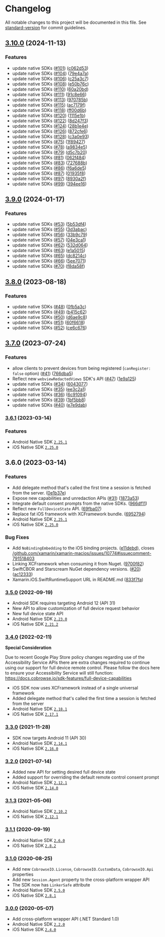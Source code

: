 # Changelog

All notable changes to this project will be documented in this file. See [standard-version](https://github.com/conventional-changelog/standard-version) for commit guidelines.

## [3.10.0](https://github.com/cobrowseio/cobrowse-sdk-xamarin/compare/v3.9.0...v3.10.0) (2024-11-13)


### Features

* update native SDKs ([#101](https://github.com/cobrowseio/cobrowse-sdk-xamarin/issues/101)) ([c062d53](https://github.com/cobrowseio/cobrowse-sdk-xamarin/commit/c062d5379695a76055b54b4733ed369ad8c901b4))
* update native SDKs ([#104](https://github.com/cobrowseio/cobrowse-sdk-xamarin/issues/104)) ([79e4a7a](https://github.com/cobrowseio/cobrowse-sdk-xamarin/commit/79e4a7a6c563e733a428b498b0a229ff36f4b0aa))
* update native SDKs ([#106](https://github.com/cobrowseio/cobrowse-sdk-xamarin/issues/106)) ([c25a3c7](https://github.com/cobrowseio/cobrowse-sdk-xamarin/commit/c25a3c7b378d9476f0a03e0251f55806cf807c8b))
* update native SDKs ([#108](https://github.com/cobrowseio/cobrowse-sdk-xamarin/issues/108)) ([e50b76c](https://github.com/cobrowseio/cobrowse-sdk-xamarin/commit/e50b76c42fae66e28806505ee3d9cf50370a86b1))
* update native SDKs ([#110](https://github.com/cobrowseio/cobrowse-sdk-xamarin/issues/110)) ([60a20bd](https://github.com/cobrowseio/cobrowse-sdk-xamarin/commit/60a20bd8968711b260dde21a4d8302661479eece))
* update native SDKs ([#111](https://github.com/cobrowseio/cobrowse-sdk-xamarin/issues/111)) ([91c8e66](https://github.com/cobrowseio/cobrowse-sdk-xamarin/commit/91c8e66cc29529f4c0fef23fd2551ff374f9c10c))
* update native SDKs ([#113](https://github.com/cobrowseio/cobrowse-sdk-xamarin/issues/113)) ([970785b](https://github.com/cobrowseio/cobrowse-sdk-xamarin/commit/970785b51b039549720b9cbf3e875a949f0e4036))
* update native SDKs ([#115](https://github.com/cobrowseio/cobrowse-sdk-xamarin/issues/115)) ([ac7179f](https://github.com/cobrowseio/cobrowse-sdk-xamarin/commit/ac7179f5481179aae616bdfba99c3a6d7a907cb8))
* update native SDKs ([#118](https://github.com/cobrowseio/cobrowse-sdk-xamarin/issues/118)) ([ff00d6b](https://github.com/cobrowseio/cobrowse-sdk-xamarin/commit/ff00d6bce801cc5d509804bd3ac8a1ffaa09bf0d))
* update native SDKs ([#120](https://github.com/cobrowseio/cobrowse-sdk-xamarin/issues/120)) ([1115e1b](https://github.com/cobrowseio/cobrowse-sdk-xamarin/commit/1115e1b2762cd26f19cfa8bf4f8c1ed7f5f50a1a))
* update native SDKs ([#122](https://github.com/cobrowseio/cobrowse-sdk-xamarin/issues/122)) ([8d247f3](https://github.com/cobrowseio/cobrowse-sdk-xamarin/commit/8d247f31578960040bb4794ccad079e1af61af72))
* update native SDKs ([#124](https://github.com/cobrowseio/cobrowse-sdk-xamarin/issues/124)) ([28b1e4e](https://github.com/cobrowseio/cobrowse-sdk-xamarin/commit/28b1e4ee446b719a74c8734f2cc45544e24be2f3))
* update native SDKs ([#126](https://github.com/cobrowseio/cobrowse-sdk-xamarin/issues/126)) ([872cfe6](https://github.com/cobrowseio/cobrowse-sdk-xamarin/commit/872cfe6aee03059ea14fb0584d519ff81088c63e))
* update native SDKs ([#128](https://github.com/cobrowseio/cobrowse-sdk-xamarin/issues/128)) ([c3a0e93](https://github.com/cobrowseio/cobrowse-sdk-xamarin/commit/c3a0e9310ee0508772b384e16d6d9b223f8d0ea6))
* update native SDKs ([#75](https://github.com/cobrowseio/cobrowse-sdk-xamarin/issues/75)) ([1f89427](https://github.com/cobrowseio/cobrowse-sdk-xamarin/commit/1f894276ac2e11ec59ddd379dcca0338450d4803))
* update native SDKs ([#78](https://github.com/cobrowseio/cobrowse-sdk-xamarin/issues/78)) ([a9834e5](https://github.com/cobrowseio/cobrowse-sdk-xamarin/commit/a9834e5ab9c7f4355e073d02590d5ecd2517a804))
* update native SDKs ([#79](https://github.com/cobrowseio/cobrowse-sdk-xamarin/issues/79)) ([d5c7b20](https://github.com/cobrowseio/cobrowse-sdk-xamarin/commit/d5c7b2087a0b5da1c3f21b3917d0648c3630ca66))
* update native SDKs ([#81](https://github.com/cobrowseio/cobrowse-sdk-xamarin/issues/81)) ([062f484](https://github.com/cobrowseio/cobrowse-sdk-xamarin/commit/062f4842b7180cd89c32b83cea6d88717c14bb11))
* update native SDKs ([#83](https://github.com/cobrowseio/cobrowse-sdk-xamarin/issues/83)) ([727688b](https://github.com/cobrowseio/cobrowse-sdk-xamarin/commit/727688ba805ad2b33084c97ac45bc1958bc43db1))
* update native SDKs ([#86](https://github.com/cobrowseio/cobrowse-sdk-xamarin/issues/86)) ([f6a6de5](https://github.com/cobrowseio/cobrowse-sdk-xamarin/commit/f6a6de558baa626e5fa2550248c788e5fb3eb5f4))
* update native SDKs ([#87](https://github.com/cobrowseio/cobrowse-sdk-xamarin/issues/87)) ([01935f8](https://github.com/cobrowseio/cobrowse-sdk-xamarin/commit/01935f883c952d965c216629d276a97c5b9598d6))
* update native SDKs ([#97](https://github.com/cobrowseio/cobrowse-sdk-xamarin/issues/97)) ([8930a2f](https://github.com/cobrowseio/cobrowse-sdk-xamarin/commit/8930a2f8de6b4148de0d8b75279be19f6e5809c5))
* update native SDKs ([#99](https://github.com/cobrowseio/cobrowse-sdk-xamarin/issues/99)) ([394ee16](https://github.com/cobrowseio/cobrowse-sdk-xamarin/commit/394ee169b9726f58fcb7e20d932909be1d889801))

## [3.9.0](https://github.com/cobrowseio/cobrowse-sdk-xamarin/compare/v3.8.0...v3.9.0) (2024-01-17)


### Features

* update native SDKs ([#53](https://github.com/cobrowseio/cobrowse-sdk-xamarin/issues/53)) ([5b53df4](https://github.com/cobrowseio/cobrowse-sdk-xamarin/commit/5b53df402d29f59a6e3efa4e900a8e14135a107b))
* update native SDKs ([#55](https://github.com/cobrowseio/cobrowse-sdk-xamarin/issues/55)) ([3d3abac](https://github.com/cobrowseio/cobrowse-sdk-xamarin/commit/3d3abacbe9f7f6387888fbaf4fc50d04685979ad))
* update native SDKs ([#56](https://github.com/cobrowseio/cobrowse-sdk-xamarin/issues/56)) ([33b9c79](https://github.com/cobrowseio/cobrowse-sdk-xamarin/commit/33b9c79f42e07e321e32c5d2bbc9e1e75b910ae8))
* update native SDKs ([#57](https://github.com/cobrowseio/cobrowse-sdk-xamarin/issues/57)) ([04e3ca1](https://github.com/cobrowseio/cobrowse-sdk-xamarin/commit/04e3ca17638e7ee363acd36db84be9887764756d))
* update native SDKs ([#62](https://github.com/cobrowseio/cobrowse-sdk-xamarin/issues/62)) ([532d064](https://github.com/cobrowseio/cobrowse-sdk-xamarin/commit/532d064c8e7726f58197ca7535525fab0e86c74d))
* update native SDKs ([#63](https://github.com/cobrowseio/cobrowse-sdk-xamarin/issues/63)) ([e1a5015](https://github.com/cobrowseio/cobrowse-sdk-xamarin/commit/e1a50151c5e6c7ba99c87147f4f0c04241694b0b))
* update native SDKs ([#65](https://github.com/cobrowseio/cobrowse-sdk-xamarin/issues/65)) ([dc8214c](https://github.com/cobrowseio/cobrowse-sdk-xamarin/commit/dc8214c591c58b878b6276ce6091f0d5ebc1712e))
* update native SDKs ([#66](https://github.com/cobrowseio/cobrowse-sdk-xamarin/issues/66)) ([5ee7071](https://github.com/cobrowseio/cobrowse-sdk-xamarin/commit/5ee707145e8ad8f5c85c7bbb963dbcf05c78f286))
* update native SDKs ([#70](https://github.com/cobrowseio/cobrowse-sdk-xamarin/issues/70)) ([f8da58f](https://github.com/cobrowseio/cobrowse-sdk-xamarin/commit/f8da58f8813bfe3296128a30a20f903e5d6bae9b))

## [3.8.0](https://github.com/cobrowseio/cobrowse-sdk-xamarin/compare/v3.7.0...v3.8.0) (2023-08-18)


### Features

* update native SDKs ([#48](https://github.com/cobrowseio/cobrowse-sdk-xamarin/issues/48)) ([0fb5a3c](https://github.com/cobrowseio/cobrowse-sdk-xamarin/commit/0fb5a3c080907c850a33580499b29da746b0ab7e))
* update native SDKs ([#49](https://github.com/cobrowseio/cobrowse-sdk-xamarin/issues/49)) ([b415c62](https://github.com/cobrowseio/cobrowse-sdk-xamarin/commit/b415c62a4a7ae5e6c1e2dd182c2d86511649051d))
* update native SDKs ([#50](https://github.com/cobrowseio/cobrowse-sdk-xamarin/issues/50)) ([d6ae9c8](https://github.com/cobrowseio/cobrowse-sdk-xamarin/commit/d6ae9c806e44c059e6ea2c81ddd600c28d754b31))
* update native SDKs ([#51](https://github.com/cobrowseio/cobrowse-sdk-xamarin/issues/51)) ([60f6618](https://github.com/cobrowseio/cobrowse-sdk-xamarin/commit/60f6618fc2748d7163285d78c0ab51f752ca488f))
* update native SDKs ([#52](https://github.com/cobrowseio/cobrowse-sdk-xamarin/issues/52)) ([ce6c676](https://github.com/cobrowseio/cobrowse-sdk-xamarin/commit/ce6c67606568ca7631a8f25099ebcf96173ec38a))

## [3.7.0](https://github.com/cobrowseio/cobrowse-sdk-xamarin/compare/v3.6.1...v3.7.0) (2023-07-24)


### Features

* allow clients to prevent devices from being registered (`canRegister: false` option) ([#41](https://github.com/cobrowseio/cobrowse-sdk-xamarin/issues/41)) ([766dba5](https://github.com/cobrowseio/cobrowse-sdk-xamarin/commit/766dba5ecd3fe569f75cad290e4111bdfbf7ddc4))
* Reflect new `webviewRedactedViews` SDK's API  ([#47](https://github.com/cobrowseio/cobrowse-sdk-xamarin/issues/47)) ([1e9a125](https://github.com/cobrowseio/cobrowse-sdk-xamarin/commit/1e9a12510bcbbed292d3d298f96be0b8f7d7fdfc))
* update native SDKs ([#34](https://github.com/cobrowseio/cobrowse-sdk-xamarin/issues/34)) ([6043077](https://github.com/cobrowseio/cobrowse-sdk-xamarin/commit/6043077fbdd6f356455bd560d78291e3288b12df))
* update native SDKs ([#35](https://github.com/cobrowseio/cobrowse-sdk-xamarin/issues/35)) ([ee3c2a1](https://github.com/cobrowseio/cobrowse-sdk-xamarin/commit/ee3c2a154415f1832f995bd2b6c1e4cef6d3a434))
* update native SDKs ([#36](https://github.com/cobrowseio/cobrowse-sdk-xamarin/issues/36)) ([6c91094](https://github.com/cobrowseio/cobrowse-sdk-xamarin/commit/6c91094d85e55ed63d35b002df02749da92a2768))
* update native SDKs ([#39](https://github.com/cobrowseio/cobrowse-sdk-xamarin/issues/39)) ([1bf5bb8](https://github.com/cobrowseio/cobrowse-sdk-xamarin/commit/1bf5bb81cf12dcb454fb1bd0d57e0a9d6d175341))
* update native SDKs ([#40](https://github.com/cobrowseio/cobrowse-sdk-xamarin/issues/40)) ([e7e9dab](https://github.com/cobrowseio/cobrowse-sdk-xamarin/commit/e7e9dabf8744d880b755f914283ec8ef589f791c))

### [3.6.1](https://github.com/cobrowseio/cobrowse-sdk-xamarin/compare/v3.6.0...v3.6.1) (2023-03-14)

### Features

* Android Native SDK [`2.25.1`](https://github.com/cobrowseio/cobrowse-sdk-android/blob/master/CHANGELOG.md#2251-2023-03-13)
* iOS Native SDK [`2.25.0`](https://github.com/cobrowseio/cobrowse-sdk-apple/blob/master/CHANGELOG.md#2250-2023-03-09)

## 3.6.0 (2023-03-14)

### Features

* Add delegate method that's called the first time a session is fetched from the server. ([0e1b37e](https://github.com/cobrowseio/cobrowse-sdk-xamarin/commit/0e1b37e81aea59c5f9c0ab1230fb6c4b66ee291c))
* Expose new capabilities and unredaction APIs ([#31](https://github.com/cobrowseio/cobrowse-sdk-xamarin/issues/31)) ([1873a53](https://github.com/cobrowseio/cobrowse-sdk-xamarin/commit/1873a53dcdd26852393c25f95e45f776ab652edd))
* Integrate default consent prompts from the native SDKs. ([966df11](https://github.com/cobrowseio/cobrowse-sdk-xamarin/commit/966df11ab45dfc2ab4fd3477c84f4d5990ec97f5))
* Reflect new `FullDeviceState` API. ([69fba07](https://github.com/cobrowseio/cobrowse-sdk-xamarin/commit/69fba078b79c1e15c717ef2bab4bc795ca2eedbb))
* Replace fat iOS framework with XCFramework bundle. ([6952794](https://github.com/cobrowseio/cobrowse-sdk-xamarin/commit/6952794424a6676f8a5748fc51a77d095325fe7d))
* Android Native SDK [`2.25.1`](https://github.com/cobrowseio/cobrowse-sdk-android/blob/master/CHANGELOG.md#2251-2023-03-13)
* iOS Native SDK [`2.25.0`](https://github.com/cobrowseio/cobrowse-sdk-apple/blob/master/CHANGELOG.md#2250-2023-03-09)

### Bug Fixes

* Add `NoBindingEmbedding` to the iOS binding projects. ([e11debd](https://github.com/cobrowseio/cobrowse-sdk-xamarin/commit/e11debd7375f6dafebcf0e56358718f2126605cb)), closes [/github.com/xamarin/xamarin-macios/issues/10774#issuecomment-791518403](https://github.com/cobrowseio//github.com/xamarin/xamarin-macios/issues/10774/issues/issuecomment-791518403)
* Linking XCFramework when consuming it from Nuget. ([9700f82](https://github.com/cobrowseio/cobrowse-sdk-xamarin/commit/9700f82d83bdabe9b6442ae58dfea21973d6ac57))
* SwiftCBOR and Starscream NuGet dependency versions. ([#20](https://github.com/cobrowseio/cobrowse-sdk-xamarin/issues/20)) ([ac12333](https://github.com/cobrowseio/cobrowse-sdk-xamarin/commit/ac123337b306ded0219676874d2ecb6e220a6993))
* Xamarin.iOS.SwiftRuntimeSupport URL in README.md ([833f7fa](https://github.com/cobrowseio/cobrowse-sdk-xamarin/commit/833f7fa5b19194181c9ce36f6c1c339a66fc6a99))

### [3.5.0](https://github.com/cobrowseio/cobrowse-sdk-xamarin/compare/7eb8ecd0b3380af4a2d6ccb57b57f4cef0eb3ff4...f8e14b8bd28bd1718414ce04f86d7f3db4e03e41) (2022-09-19)

- Android SDK requires targeting Android 12 (API 31)
- New API to allow customization of full device request behavior
- New full device state API
- Android Native SDK [`2.23.0`](https://github.com/cobrowseio/cobrowse-sdk-android-binary/blob/master/CHANGELOG.md#2230-2022-09-06)
- iOS Native SDK [`2.21.2`](https://github.com/cobrowseio/cobrowse-sdk-ios-binary/blob/master/CHANGELOG.md#2212-2022-08-29)

### [3.4.0](https://github.com/cobrowseio/cobrowse-sdk-xamarin/compare/72f46c5a9875bd473bdefc30f5c1b4d3fd808ed3...7eb8ecd0b3380af4a2d6ccb57b57f4cef0eb3ff4) (2022-02-11)

**Special Consideration**

Due to recent Google Play Store policy changes regarding use of the Accessibility Service APIs there are extra changes required to continue using our support for full device remote control. Please follow the docs here to ensure your Accessibility Service will still function: https://docs.cobrowse.io/sdk-features/full-device-capabilities

- iOS SDK now uses XCFramework instead of a single universal framework
- Added delegate method that's called the first time a session is fetched from the server
- Android Native SDK [`2.18.1`](https://github.com/cobrowseio/cobrowse-sdk-android-binary/blob/master/CHANGELOG.md#2181-2022-02-07)
- iOS Native SDK [`2.17.1`](https://github.com/cobrowseio/cobrowse-sdk-ios-binary/blob/master/CHANGELOG.md#2171-2022-02-07)

### [3.3.0](https://github.com/cobrowseio/cobrowse-sdk-xamarin/compare/dd8d665297d862e55c3e6cff3b902650f4be292b...72f46c5a9875bd473bdefc30f5c1b4d3fd808ed3) (2021-11-28)

- SDK now targets Android 11 (API 30)
- Android Native SDK [`2.14.1`](https://github.com/cobrowseio/cobrowse-sdk-android-binary/blob/master/CHANGELOG.md#2141-2021-11-15)
- iOS Native SDK [`2.16.0`](https://github.com/cobrowseio/cobrowse-sdk-ios-binary/blob/master/CHANGELOG.md#2160-2021-11-15)

### [3.2.0](https://github.com/cobrowseio/cobrowse-sdk-xamarin/compare/b1e462b5765b24fb9a41485678300592a93e6161...dd8d665297d862e55c3e6cff3b902650f4be292b) (2021-07-14)

- Added new API for setting desired full device state
- Added support for overriding the default remote control consent prompt
- Android Native SDK [`2.12.1`](https://github.com/cobrowseio/cobrowse-sdk-android-binary/blob/master/CHANGELOG.md#2121-2021-07-13)
- iOS Native SDK [`2.14.0`](https://github.com/cobrowseio/cobrowse-sdk-ios-binary/blob/master/CHANGELOG.md#2140---2021-07-13)

### [3.1.3](https://github.com/cobrowseio/cobrowse-sdk-xamarin/compare/5b02f087bdcc1709bc4292e9a441b51c1d12aa60...b1e462b5765b24fb9a41485678300592a93e6161) (2021-05-06)

- Android Native SDK [`2.10.2`](https://github.com/cobrowseio/cobrowse-sdk-android-binary/blob/master/CHANGELOG.md)
- iOS Native SDK [`2.12.1`](https://github.com/cobrowseio/cobrowse-sdk-ios-binary/blob/master/CHANGELOG.md)

### [3.1.1](https://github.com/cobrowseio/cobrowse-sdk-xamarin/compare/af3439a9df9dc1e93f1b5643d5fe69c8e4a9f193...5b02f087bdcc1709bc4292e9a441b51c1d12aa60) (2020-09-19)

- Android Native SDK [`2.6.0`](https://github.com/cobrowseio/cobrowse-sdk-android-binary/blob/master/CHANGELOG.md#250---2020-08-24)
- iOS Native SDK [`2.8.2`](https://github.com/cobrowseio/cobrowse-sdk-ios-binary/blob/master/CHANGELOG.md#280---2020-08-24)

### [3.1.0](https://github.com/cobrowseio/cobrowse-sdk-xamarin/compare/28ed3e8aaa9d19de8733f2e8800fc0c7f0dc4879...af3439a9df9dc1e93f1b5643d5fe69c8e4a9f193) (2020-08-25)

- Add new `CobrowseIO.License`, `CobrowseIO.CustomData`, `CobrowseIO.Api` properties
- Add new `Session.Agent` property to the cross-platform wrapper API
- The SDK now has `LinkerSafe` attribute
- Android Native SDK [`2.5.0`](https://github.com/cobrowseio/cobrowse-sdk-android-binary/blob/master/CHANGELOG.md#250---2020-08-24)
- iOS Native SDK [`2.8.1`](https://github.com/cobrowseio/cobrowse-sdk-ios-binary/blob/master/CHANGELOG.md#280---2020-08-24)

### [3.0.0](https://github.com/cobrowseio/cobrowse-sdk-xamarin/compare/27638c65b855d2e899e6626f47e68c99d6d52578...28ed3e8aaa9d19de8733f2e8800fc0c7f0dc4879) (2020-05-07)

- Add cross-platform wrapper API (.NET Standard 1.0)
- Android Native SDK [`2.2.0`](https://github.com/cobrowseio/cobrowse-sdk-android-binary/blob/master/CHANGELOG.md#200---2019-11-04)
- iOS Native SDK [`2.4.0`](https://github.com/cobrowseio/cobrowse-sdk-ios-binary/blob/master/CHANGELOG.md#240---2020-02-19)
